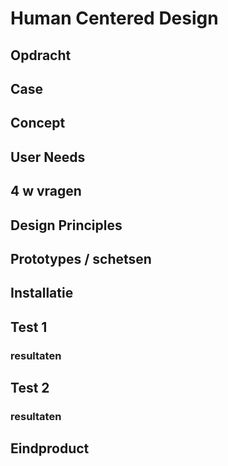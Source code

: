 # Human Centered Design 

## Opdracht 

## Case

## Concept

## User Needs

## 4 w vragen 

## Design Principles

## Prototypes / schetsen

## Installatie


## Test 1 

### resultaten


## Test 2 

### resultaten


## Eindproduct



